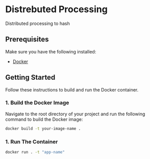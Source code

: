 # Distrebuted Processing

Distributed processing to hash
## Prerequisites

Make sure you have the following installed:

- [Docker](https://www.docker.com/)

## Getting Started

Follow these instructions to build and run the Docker container.

### 1. Build the Docker Image

Navigate to the root directory of your project and run the following command to build the Docker image:

```bash
docker build -t your-image-name .
```
### 1. Run The Container
```bash
docker run . -t "app-name"
```
